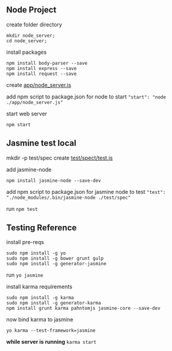 ## Node Project

create folder directory
```
mkdir node_server;
cd node_server;
```

install packages
```
npm install body-parser --save
npm install express --save
npm install request --save
```

create [app/node_server.js](https://gist.github.com/kmassada/bedc9c12b43280ebb103)

add npm script to package.json for node to start
`"start": "node ./app/node_server.js"`

start web server
```
npm start
```

## Jasmine test local
mkdir -p test/spec
create [test/spect/test.js](https://gist.github.com/kmassada/1bc95a11ba49473e59e3)

add jasmine-node
```
npm install jasmine-node --save-dev
```

add npm script to package.json for jasmine node to test
`"test": "./node_modules/.bin/jasmine-node ./test/spec"`

run `npm test`

## Testing Reference

install pre-reqs
```
sudo npm install -g yo
sudo npm install -g bower grunt gulp
sudo npm install -g generator-jasmine
```

run `yo jasmine`

install karma requirements
```
sudo npm install -g karma
sudo npm install -g generator-karma
npm install grunt karma pahntomjs jasmine-core --save-dev
```

now bind karma to jasmine
```
yo karma --test-framework=jasmine
```

**while server is running** `karma start`
